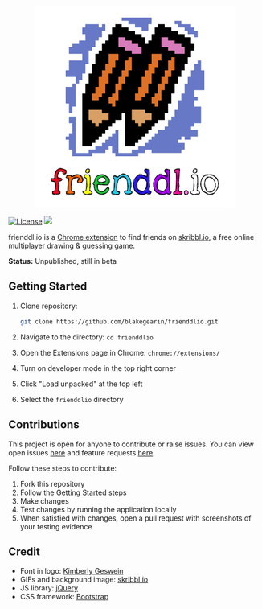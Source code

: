 <p align="center">
  <img id="logo" src="img/logo.png" class="center" alt="frienddl.io" title="frienddl.io" />
</p>

[![License](https://img.shields.io/badge/license-MIT-blue.svg)](https://github.com/blakegearin/frienddlio/blob/main/LICENSE.md)
[![](https://img.shields.io/badge/version-1.0.1-brightgreen)](https://github.com/blakegearin/frienddlio/releases)

frienddl.io is a [Chrome extension](https://developer.chrome.com/extensions) to find friends on [skribbl.io](https://skribbl.io/), a free online multiplayer drawing & guessing game.

**Status:** Unpublished, still in beta

## Getting Started

1. Clone repository:

    ```sh
    git clone https://github.com/blakegearin/frienddlio.git
    ```

2. Navigate to the directory: `cd frienddlio`
3. Open the Extensions page in Chrome: `chrome://extensions/`
4. Turn on developer mode in the top right corner
5. Click "Load unpacked" at the top left
6. Select the `frienddlio` directory

## Contributions

This project is open for anyone to contribute or raise issues. You can view open issues [here](https://github.com/blakegearin/frienddlio/issues) and feature requests [here](https://github.com/blakegearin/frienddlio/projects/1).

Follow these steps to contribute:

1. Fork this repository
2. Follow the [Getting Started](#getting-started) steps
3. Make changes
4. Test changes by running the application locally
5. When satisfied with changes, open a pull request with screenshots of your testing evidence

## Credit

* Font in logo: [Kimberly Geswein](http://www.kimberlygeswein.com/)
* GIFs and background image: [skribbl.io](https://skribbl.io/)
* JS library: [jQuery](https://jquery.com/)
* CSS framework: [Bootstrap](https://getbootstrap.com/)
